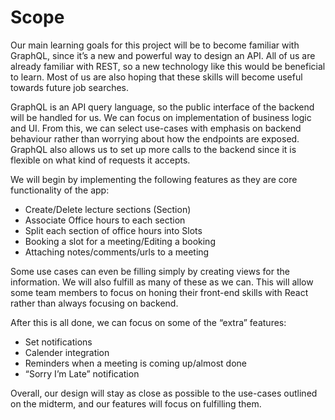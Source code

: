 # Scope

Our main learning goals for this project will be to become familiar with GraphQL, since it’s a new and powerful way to design an API. All of us are already familiar with REST, so a new technology like this would be beneficial to learn. Most of us are also hoping that these skills will become useful towards future job searches.

GraphQL is an API query language, so the public interface of the backend will be handled for us. We can focus on implementation of business logic and UI. From this, we can select use-cases with emphasis on backend behaviour rather than worrying about how the endpoints are exposed. GraphQL also allows us to set up more calls to the backend since it is flexible on what kind of requests it accepts.
 
We will begin by implementing the following features as they are core functionality of the app:
- Create/Delete lecture sections (Section)
- Associate Office hours to each section
- Split each section of office hours into Slots
- Booking a slot for a meeting/Editing a booking
- Attaching notes/comments/urls to a meeting
 
Some use cases can even be filling simply by creating views for the information. We will also fulfill as many of these as we can. This will allow some team members to focus on honing their front-end skills with React rather than always focusing on backend.
 
After this is all done, we can focus on some of the “extra” features:
- Set notifications
- Calender integration
- Reminders when a meeting is coming up/almost done
- “Sorry I’m Late” notification
 
Overall, our design will stay as close as possible to the use-cases outlined on the midterm, and our features will focus on fulfilling them.
